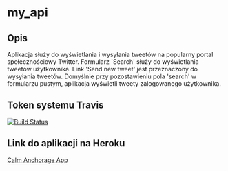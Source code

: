 my_api
======
## Opis
Aplikacja służy do wyświetlania i wysyłania tweetów na popularny portal społecznościowy Twitter. Formularz `Search' służy do wyświetlania tweetów użytkownika. Link 'Send new tweet' jest przeznaczony do wysyłania tweetów. Domyślnie przy pozostawieniu pola 'search' w formularzu pustym, aplikacja wyświetli tweety zalogowanego użytkownika.


## Token systemu Travis
[![Build Status](https://travis-ci.org/Ferocis/my_api.svg?branch=master)](https://travis-ci.org/Ferocis/my_api)

## Link do aplikacji na Heroku
[Calm Anchorage App](http://calm-anchorage-1630.herokuapp.com/)
